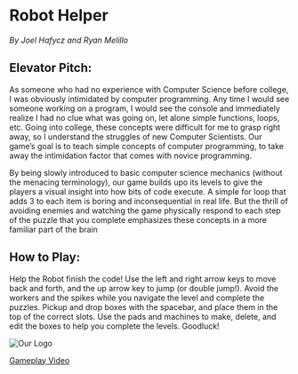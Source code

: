 # **Robot Helper**

*By Joel Hafycz and Ryan Melillo*


## **Elevator Pitch:**

As someone who had no experience with Computer Science before college, I was obviously intimidated by computer programming. Any time I would see someone working on a program, I would see the console and immediately realize I had no clue what was going on, let alone simple functions, loops, etc. Going into college, these concepts were difficult for me to grasp right away, so I understand the struggles of new Computer Scientists. Our game’s goal is to teach simple concepts of computer programming, to take away the intimidation factor that comes with novice programming.

By being slowly introduced to basic computer science mechanics (without the menacing terminology), our game builds upo its levels to give the players a visual insight into how bits of code execute. A simple for loop that adds 3 to each item is boring and inconsequential in real life. But the thrill of avoiding enemies and watching the game physically respond to each step of the puzzle that you complete emphasizes these concepts in a more familiar part of the brain



## **How to Play:**

Help the Robot finish the code! Use the left and right arrow keys to move back and forth, and the up arrow key to jump (or double jump!). Avoid the workers and the spikes while you navigate the level and complete the puzzles. Pickup and drop boxes with the spacebar, and place them in the top of the correct slots. Use the pads and machines to make, delete, and edit the boxes to help you complete the levels. Goodluck!



![Our Logo](https://raw.github.com/UD-CISC374/educational-game-project-joel-hafycz-ryan-melillo/tree/master/src/assets/screenshots/robothelperlarge.png?raw=true)

[Gameplay Video](https://youtu.be/VuRvvs15zKA)
